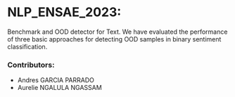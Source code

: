 # NLP_ENSAE_2023: 

Benchmark and OOD detector for Text.
We have evaluated the performance of three basic approaches for detecting OOD samples in binary sentiment classification.

### Contributors:
- Andres GARCIA PARRADO
- Aurelie NGALULA NGASSAM
